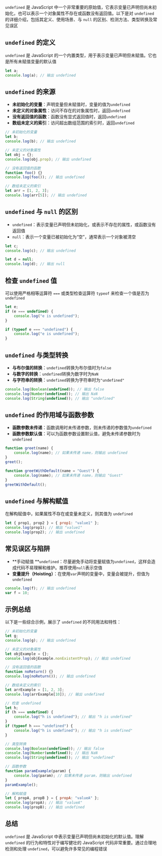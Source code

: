 
`undefined` 是 JavaScript 中一个非常重要的原始值，它表示变量已声明但尚未初始化，也可以表示一个对象属性不存在或函数没有返回值。以下是对 `undefined` 的详细介绍，包括其定义、使用场景、与 `null` 的区别、检测方法、类型转换及常见误区

<a name="oHKp2"></a>
## `undefined` 的定义

`undefined` 是 JavaScript 的一个内置类型，用于表示变量已声明但未赋值。它也是所有未赋值变量的默认值
```javascript
let a;
console.log(a); // 输出 undefined
```

<a name="BN15O"></a>
## `undefined` 的来源

- **未初始化的变量**：声明变量但未赋值时，变量的值为`undefined`
- **未定义的对象属性**：访问不存在的对象属性时，返回`undefined`
- **没有返回值的函数**：函数没有显式返回值时，返回`undefined`
- **数组未定义的索引**：访问超出数组范围的索引时，返回`undefined`
```javascript
// 未初始化的变量
let b;
console.log(b); // 输出 undefined

// 未定义的对象属性
let obj = {};
console.log(obj.prop); // 输出 undefined

// 没有返回值的函数
function foo() {}
console.log(foo()); // 输出 undefined

// 数组未定义的索引
let arr = [1, 2, 3];
console.log(arr[5]); // 输出 undefined
```

<a name="ZMWDv"></a>
## `undefined` 与 `null` 的区别

- `undefined`：表示变量已声明但未初始化，或表示不存在的属性，或函数没有返回值
- `null`：表示一个变量已被初始化为“空”，通常表示一个对象被清空
```javascript
let c;
console.log(c); // 输出 undefined

let d = null;
console.log(d); // 输出 null
```

<a name="rbVSa"></a>
## 检查 `undefined` 值

可以使用严格相等运算符 `===` 或类型检查运算符 `typeof` 来检查一个值是否为 `undefined`
```javascript
let e;
if (e === undefined) {
    console.log("e is undefined");
}

if (typeof e === "undefined") {
    console.log("e is undefined");
}
```

<a name="qcNLH"></a>
## `undefined` 与类型转换

- **与布尔值的转换**：`undefined`转换为布尔值时为`false`
- **与数字的转换**：`undefined`转换为数字时为`NaN`
- **与字符串的转换**：`undefined`转换为字符串时为`"undefined"`
```javascript
console.log(Boolean(undefined)); // 输出 false
console.log(Number(undefined)); // 输出 NaN
console.log(String(undefined)); // 输出 "undefined"
```

<a name="FDyVW"></a>
##  `undefined` 的作用域与函数参数

- **函数参数未传递**：函数调用时未传递参数，则未传递的参数值为`undefined`
- **函数参数默认值**：可以为函数参数设置默认值，避免未传递参数时为`undefined`
```javascript
function greet(name) {
    console.log(name); // 如果未传递 name，则输出 undefined
}
greet();

function greetWithDefault(name = "Guest") {
    console.log(name); // 如果未传递 name，则输出 "Guest"
}
greetWithDefault();
```

<a name="Lt9Ly"></a>
## `undefined` 与解构赋值

在解构赋值中，如果属性不存在或变量未定义，则其值为 `undefined`
```javascript
let { prop1, prop2 } = { prop1: "value1" };
console.log(prop1); // 输出 "value1"
console.log(prop2); // 输出 undefined
```

<a name="peXsB"></a>
## 常见误区与陷阱

- **手动赋值 **`undefined`：尽量避免手动将变量赋值为`undefined`，这样会造成代码不易理解和维护。推荐使用`null`表示空值
- **变量提升（Hoisting）**：在使用`var`声明的变量中，变量会被提升，但值为`undefined`
```javascript
console.log(f); // 输出 undefined
var f = 10;
```

<a name="umXpK"></a>
##  示例总结

以下是一些综合示例，展示了 `undefined` 的不同用法和特性：
```javascript
// 未初始化的变量
let g;
console.log(g); // 输出 undefined

// 未定义的对象属性
let objExample = {};
console.log(objExample.nonExistentProp); // 输出 undefined

// 没有返回值的函数
function noReturn() {}
console.log(noReturn()); // 输出 undefined

// 数组未定义的索引
let arrExample = [1, 2, 3];
console.log(arrExample[10]); // 输出 undefined

// 检查 undefined
let h;
if (h === undefined) {
    console.log("h is undefined"); // 输出 "h is undefined"
}
if (typeof h === "undefined") {
    console.log("h is undefined"); // 输出 "h is undefined"
}

// 类型转换
console.log(Boolean(undefined)); // 输出 false
console.log(Number(undefined)); // 输出 NaN
console.log(String(undefined)); // 输出 "undefined"

// 函数参数
function paramExample(param) {
    console.log(param); // 如果未传递 param，则输出 undefined
}
paramExample();

// 解构赋值
let { propA, propB } = { propA: "valueA" };
console.log(propA); // 输出 "valueA"
console.log(propB); // 输出 undefined
```

<a name="BkcEt"></a>
## 总结

`undefined` 是 JavaScript 中表示变量已声明但尚未初始化的默认值。理解 `undefined` 的行为和特性对于编写健壮的 JavaScript 代码非常重要。通过合理地检测和处理 `undefined`，可以避免许多常见的编程错误
